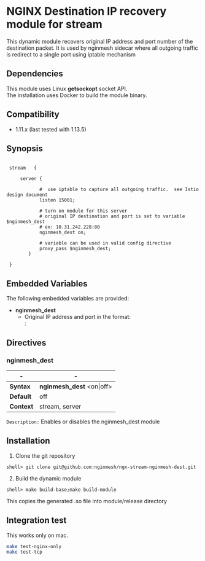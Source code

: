 # NGINX Destination IP recovery module for stream

This dynamic module recovers original IP address and port number of the destination packet.
It is used by nginmesh sidecar where all outgoing traffic is redirect to a single port using iptable mechanism

## Dependencies

This module uses Linux **getsockopt** socket API.  
The installation uses Docker to build the module binary.

## Compatibility

* 1.11.x (last tested with 1.13.5)


## Synopsis

```nginx

 stream   {
 
	 server {
	 
			#  use iptable to capture all outgoing traffic.  see Istio design document
			listen 15001;
			
			# turn on module for this server
			# original IP destination and port is set to variable $nginmesh_dest
			# ex: 10.31.242.228:80
			nginmesh_dest on;
	
			# variable can be used in valid config directive
			proxy_pass $nginmesh_dest;
		}
		
 }	

```

## Embedded Variables

The following embedded variables are provided:

* **nginmesh_dest**
  * Original IP address and port in the format:  <address>:<port>

## Directives

### nginmesh_dest

| -   | - |
| --- | --- |
| **Syntax**  | **nginmesh_dest** \<on\|off\> |
| **Default** | off |
| **Context** | stream, server |

`Description:` Enables or disables the nginmesh_dest module


## Installation

1. Clone the git repository

  ```
  shell> git clone git@github.com:nginmesh/ngx-stream-nginmesh-dest.git
  ```

2. Build the dynamic module

  ```
  shell> make build-base;make build-module
  ```

  This copies the generated .so file into module/release directory



## Integration test

This works only on mac.

```bash
make test-nginx-only
make test-tcp
```
